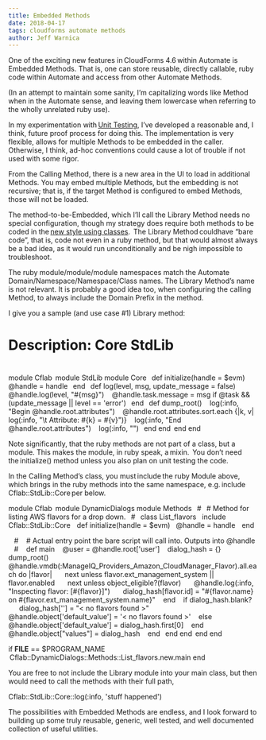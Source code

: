 ```yaml
---
title: Embedded Methods 
date: 2018-04-17
tags: cloudforms automate methods
author: Jeff Warnica
---
```


One of the exciting new features in CloudForms 4.6 within Automate is Embedded Methods. That is, one can store reusable, directly callable, ruby code within Automate and access from other Automate Methods.

(In an attempt to maintain some sanity, I’m capitalizing words like Method when in the Automate sense, and leaving them lowercase when referring to the wholly unrelated ruby use).

In my experimentation with [Unit Testing](<https://github.com/jeffwarnica/manageiq-content-sample-tests>), I’ve developed a reasonable and, I think, future proof process for doing this. The implementation is very flexible, allows for multiple Methods to be embedded in the caller. Otherwise, I think, ad-hoc conventions could cause a lot of trouble if not used with some rigor.

From the Calling Method, there is a new area in the UI to load in additional Methods. You may embed multiple Methods, but the embedding is not recursive; that is, if the target Method is configured to embed Methods, those will not be loaded.

The method-to-be-Embedded, which I’ll call the Library Method needs no special configuration, though my strategy does require both methods to be coded in the [new style using classes](<https://github.com/ManageIQ/manageiq-content/issues/8>).  The Library Method couldhave “bare code”, that is, code not even in a ruby method, but that would almost always be a bad idea, as it would run unconditionally and be nigh impossible to troubleshoot.

The ruby module/module/module namespaces match the Automate Domain/Namespace/Namespace/Class names. The Library Method’s name is not relevant. It is probably a good idea too, when configuring the calling Method, to always include the Domain Prefix in the method.

I give you a sample (and use case #1) Library method:

#
# Description: Core StdLib
#
module Cflab
  module StdLib
   module Core
   def initialize(handle = $evm)
     @handle = handle
   end
   def log(level, msg, update_message = false)
     @handle.log(level, "#{msg}")
     @handle.task.message = msg if @task && (update_message || level == 'error')
   end
   def dump_root()
     log(:info, "Begin @handle.root.attributes")
     @handle.root.attributes.sort.each {|k, v| log(:info, "\t Attribute: #{k} = #{v}")}
     log(:info, "End @handle.root.attributes")
     log(:info, "")
   end
   end
  end
end

Note significantly, that the ruby methods are not part of a class, but a module. This makes the module, in ruby speak, a mixin.  You don’t need the initialize() method unless you also plan on unit testing the code.

In the Calling Method’s class, you must include the ruby Module above, which brings in the ruby methods into the same namespace, e.g. include Cflab::StdLib::Core per below.

module Cflab
  module DynamicDialogs
    module Methods
    #
    # Method for listing AWS flavors for a drop down.
    #
    class List_flavors
    include Cflab::StdLib::Core
    def initialize(handle = $evm)
    @handle = handle
    end

    #
    # Actual entry point the bare script will call into. Outputs into @handle
    #
    def main
    @user = @handle.root['user']
    dialog_hash = {}
    dump_root()
    @handle.vmdb(:ManageIQ_Providers_Amazon_CloudManager_Flavor).all.each do |flavor|
         next unless flavor.ext_management_system || flavor.enabled
         next unless object_eligible?(flavor)
         @handle.log(:info, "Inspecting flavor: [#{flavor}]")
         dialog_hash[flavor.id] = "#{flavor.name} on #{flavor.ext_management_system.name}"
    end
    if dialog_hash.blank?
         dialog_hash[''] = "< no flavors found >"
         @handle.object['default_value'] = '< no flavors found >'
    else
         @handle.object['default_value'] = dialog_hash.first[0]
    end
    @handle.object["values"] = dialog_hash
    end
    end
    end
  end
end

if __FILE__ == $PROGRAM_NAME
  Cflab::DynamicDialogs::Methods::List_flavors.new.main
end

You are free to not include the Library module into your main class, but then would need to call the methods with their full path,  

Cflab::StdLib::Core::log(:info, 'stuff happened')

The possibilities with Embedded Methods are endless, and I look forward to building up some truly reusable, generic, well tested, and well documented collection of useful utilities.
